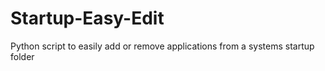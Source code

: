 # Startup-Easy-Edit
Python script to easily add or remove applications from a systems startup folder
